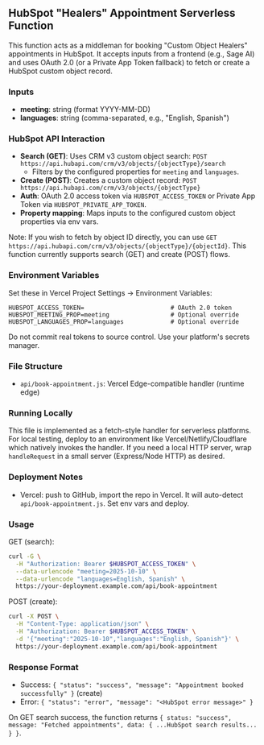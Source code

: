 ## HubSpot "Healers" Appointment Serverless Function

This function acts as a middleman for booking "Custom Object Healers" appointments in HubSpot. It accepts inputs from a frontend (e.g., Sage AI) and uses OAuth 2.0 (or a Private App Token fallback) to fetch or create a HubSpot custom object record.

### Inputs
- **meeting**: string (format YYYY-MM-DD)
- **languages**: string (comma-separated, e.g., "English, Spanish")

### HubSpot API Interaction
- **Search (GET)**: Uses CRM v3 custom object search: `POST https://api.hubapi.com/crm/v3/objects/{objectType}/search`
  - Filters by the configured properties for `meeting` and `languages`.
- **Create (POST)**: Creates a custom object record: `POST https://api.hubapi.com/crm/v3/objects/{objectType}`
- **Auth**: OAuth 2.0 access token via `HUBSPOT_ACCESS_TOKEN` or Private App Token via `HUBSPOT_PRIVATE_APP_TOKEN`.
- **Property mapping**: Maps inputs to the configured custom object properties via env vars.

Note: If you wish to fetch by object ID directly, you can use `GET https://api.hubapi.com/crm/v3/objects/{objectType}/{objectId}`. This function currently supports search (GET) and create (POST) flows.

### Environment Variables
Set these in Vercel Project Settings → Environment Variables:

```
HUBSPOT_ACCESS_TOKEN=                        # OAuth 2.0 token
HUBSPOT_MEETING_PROP=meeting                 # Optional override
HUBSPOT_LANGUAGES_PROP=languages             # Optional override
```

Do not commit real tokens to source control. Use your platform's secrets manager.

### File Structure
- `api/book-appointment.js`: Vercel Edge-compatible handler (runtime edge)

### Running Locally
This file is implemented as a fetch-style handler for serverless platforms. For local testing, deploy to an environment like Vercel/Netlify/Cloudflare which natively invokes the handler. If you need a local HTTP server, wrap `handleRequest` in a small server (Express/Node HTTP) as desired.

### Deployment Notes
- Vercel: push to GitHub, import the repo in Vercel. It will auto-detect `api/book-appointment.js`. Set env vars and deploy.

### Usage

GET (search):
```bash
curl -G \
  -H "Authorization: Bearer $HUBSPOT_ACCESS_TOKEN" \
  --data-urlencode "meeting=2025-10-10" \
  --data-urlencode "languages=English, Spanish" \
  https://your-deployment.example.com/api/book-appointment
```

POST (create):
```bash
curl -X POST \
  -H "Content-Type: application/json" \
  -H "Authorization: Bearer $HUBSPOT_ACCESS_TOKEN" \
  -d '{"meeting":"2025-10-10","languages":"English, Spanish"}' \
  https://your-deployment.example.com/api/book-appointment
```

### Response Format
- Success: `{ "status": "success", "message": "Appointment booked successfully" }` (create)
- Error: `{ "status": "error", "message": "<HubSpot error message>" }`

On GET search success, the function returns `{ status: "success", message: "Fetched appointments", data: { ...HubSpot search results... } }`.



